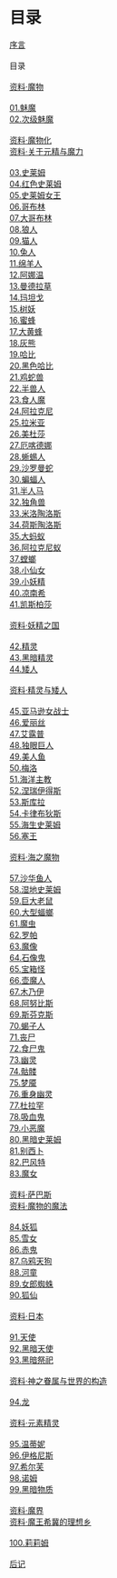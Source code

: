 # 目录

[序言](《魔物娘图鉴》.md)<br>
<br>
目录<br>
<br>
[资料·魔物](资料魔物.md)<br>
<br>
[01.魅魔](01魅魔.md)<br>
[02.次级魅魔](02次级魅魔.md)<br>
<br>
[资料·魔物化](资料魔物化.md)<br>
[资料·关于元精与魔力](资料元精与魔物的魔力.md)<br>
<br>
[03.史莱姆](03史莱姆.md)<br>
[04.红色史莱姆](04红色史莱姆.md)<br>
[05.史莱姆女王](05史莱姆女王.md)<br>
[06.哥布林](06哥布林.md)<br>
[07.大哥布林](07大哥布林.md)<br>
[08.狼人](08狼人.md)<br>
[09.猫人](09猫人.md)<br>
[10.兔人](10兔人.md)<br>
[11.绵羊人](11绵羊人.md)<br>
[12.阿娜温](12阿娜温.md)<br>
[13.曼德拉草](13曼德拉草.md)<br>
[14.玛坦戈](14玛坦戈.md)<br>
[15.树妖](15树妖.md)<br>
[16.蜜蜂](16蜜蜂.md)<br>
[17.大黄蜂](17大黄蜂.md)<br>
[18.灰熊](18灰熊.md)<br>
[19.哈比](19哈比.md)<br>
[20.黑色哈比](20黑色哈比.md)<br>
[21.鸡蛇兽](21鸡蛇兽.md)<br>
[22.半兽人](22半兽人.md)<br>
[23.食人魔](23食人魔.md)<br>
[24.阿拉克尼](24阿拉克尼.md)<br>
[25.拉米亚](25拉米亚.md)<br>
[26.美杜莎](26美杜莎.md)<br>
[27.厄喀德娜](27厄喀德娜.md)<br>
[28.蜥蜴人](28蜥蜴人.md)<br>
[29.沙罗曼蛇](29沙罗曼蛇.md)<br>
[30.蝙蝠人](30蝙蝠人.md)<br>
[31.半人马](31半人马.md)<br>
[32.独角兽](32独角兽.md)<br>
[33.米洛陶洛斯](33米洛陶洛斯.md)<br>
[34.荷斯陶洛斯](34荷斯陶洛斯.md)<br>
[35.大蚂蚁](35大蚂蚁.md)<br>
[36.阿拉克尼蚁](36阿拉克尼蚁.md)<br>
[37.螳螂](37螳螂.md)<br>
[38.小仙女](38小仙女.md)<br>
[39.小妖精](39小妖精.md)<br>
[40.凉南希](40凉南希.md)<br>
[41.凯斯柏莎](41凯斯柏莎.md)<br>
<br>
[资料·妖精之国](资料妖精之国.md)<br>
<br>
[42.精灵](42精灵.md)<br>
[43.黑暗精灵](43黑暗精灵.md)<br>
[44.矮人](44矮人.md)<br>
<br>
[资料·精灵与矮人](资料精灵与矮人.md)<br>
<br>
[45.亚马逊女战士](45亚马逊女战士.md)<br>
[46.爱丽丝](46爱丽丝.md)<br>
[47.艾露普](47艾露普.md)<br>
[48.独眼巨人](48独眼巨人.md)<br>
[49.美人鱼](49美人鱼.md)<br>
[50.梅洛](50梅洛.md)<br>
[51.海洋主教](51海洋主教.md)<br>
[52.涅瑞伊得斯](52涅瑞伊得斯.md)<br>
[53.斯库拉](53斯库拉.md)<br>
[54.卡律布狄斯](54卡律布狄斯.md)<br>
[55.海生史莱姆](55海生史莱姆.md)<br>
[56.塞王]()<br>
<br>
[资料·海之魔物]()<br>
<br>
[57.沙华鱼人]()<br>
[58.湿地史莱姆]()<br>
[59.巨大老鼠]()<br>
[60.大型蝠螂]()<br>
[61.魔虫]()<br>
[62.罗帕]()<br>
[63.魔像]()<br>
[64.石像鬼]()<br>
[65.宝箱怪]()<br>
[66.壶魔人]()<br>
[67.木乃伊]()<br>
[68.阿努比斯]()<br>
[69.斯芬克斯]()<br>
[70.蝎子人]()<br>
[71.丧尸]()<br>
[72.食尸鬼]()<br>
[73.幽灵]()<br>
[74.骷髅]()<br>
[75.梦魇]()<br>
[76.重身幽灵]()<br>
[77.杜拉罕]()<br>
[78.吸血鬼]()<br>
[79.小恶魔]()<br>
[80.黑暗史莱姆]()<br>
[81.别西卜]()<br>
[82.巴风特](82巴风特.md)<br>
[83.魔女]()<br>
<br>
[资料·萨巴斯](资料萨巴斯.md)<br>
[资料·魔物的魔法]()<br>
<br>
[84.妖狐]()<br>
[85.雪女]()<br>
[86.赤鬼]()<br>
[87.乌鸦天狗]()<br>
[88.河童]()<br>
[89.女郎蜘蛛]()<br>
[90.狐仙]()<br>
<br>
[资料·日本]()<br>
<br>
[91.天使]()<br>
[92.黑暗天使]()<br>
[93.黑暗祭祀]()<br>
<br>
[资料·神之眷属与世界的构造]()<br>
<br>
[94.龙]()<br>
<br>
[资料·元素精灵]()<br>
<br>
[95.温蒂妮]()<br>
[96.伊格尼斯]()<br>
[97.希尔芙]()<br>
[98.诺姆]()<br>
[99.黑暗物质]()<br>
<br>
[资料·魔界]()<br>
[资料·魔王希冀的理想乡]()<br>
<br>
[100.莉莉姆]()<br>
<br>
[后记]()<br>
<br>
<br>
<br>
